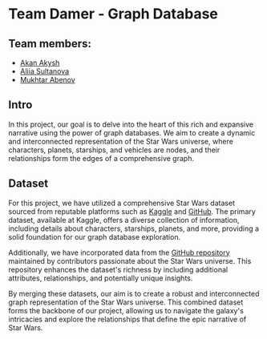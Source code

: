 # Team Damer - Graph Database

## Team members:

- [Akan Akysh](mailto:akan.akysh@studenti.unipd.it)
- [Aliia Sultanova](mailto:aliia.sultanova@studenti.unipd.it)
- [Mukhtar Abenov](mailto:mukhtar.abenov@studenti.unipd.it)

## Intro

In this project, our goal is to delve into the heart of this rich and expansive narrative using the power of graph databases. We aim to create a dynamic and interconnected representation of the Star Wars universe, where characters, planets, starships, and vehicles are nodes, and their relationships form the edges of a comprehensive graph.

## Dataset

For this project, we have utilized a comprehensive Star Wars dataset sourced from reputable platforms such as [Kaggle](https://www.kaggle.com/datasets/jsphyg/star-wars) and [GitHub](https://github.com/fgeorges/star-wars-dataset). The primary dataset, available at Kaggle, offers a diverse collection of information, including details about characters, starships, planets, and more, providing a solid foundation for our graph database exploration.

Additionally, we have incorporated data from the [GitHub repository](https://github.com/fgeorges/star-wars-dataset) maintained by contributors passionate about the Star Wars universe. This repository enhances the dataset's richness by including additional attributes, relationships, and potentially unique insights.

By merging these datasets, our aim is to create a robust and interconnected graph representation of the Star Wars universe. This combined dataset forms the backbone of our project, allowing us to navigate the galaxy's intricacies and explore the relationships that define the epic narrative of Star Wars.
